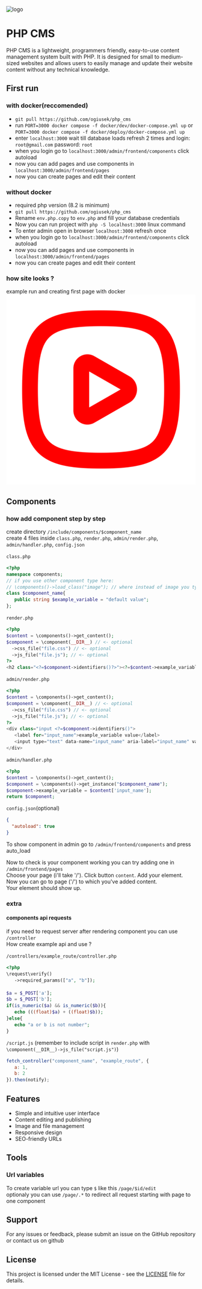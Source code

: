 ![logo](https://www.svgrepo.com/show/353613/craftcms.svg)
# PHP CMS

PHP CMS is a lightweight, programmers friendly, easy-to-use content management system built with PHP. It is designed for small to medium-sized websites and allows users to easily manage and update their website content without any technical knowledge.

## First run
### with docker(reccomended)
- `git pull https://github.com/ogiusek/php_cms`
- run `PORT=3000 docker compose -f docker/dev/docker-compose.yml up` or `PORT=3000 docker compose -f docker/deploy/docker-compose.yml up`
- enter `localhost:3000` wait till database loads refresh 2 times and login: `root@gmail.com` password: `root` 
- when you login go to `localhost:3000/admin/frontend/components` click autoload
- now you can add pages and use components in `localhost:3000/admin/frontend/pages`
- now you can create pages and edit their content

### without docker
- required php version (8.2 is minimum)
- `git pull https://github.com/ogiusek/php_cms`
- Rename `env.php.copy` to `env.php` and fill your database credentials
- Now you can run project with `php -S localhost:3000` linux command
- To enter admin open in browser `localhost:3000` refresh once
- when you login go to `localhost:3000/admin/frontend/components` click autoload
- now you can add pages and use components in `localhost:3000/admin/frontend/pages`
- now you can create pages and edit their content

### how site looks ?
example run and creating first page with docker
[![video preview](./readme/play-btn.svg)](./readme/cms-first-run.webm)

## Components
### how add component step by step
create directory `/include/components/$component_name`\
create 4 files inside `class.php`, `render.php`, `admin/render.php`, `admin/handler.php`, `config.json`

`class.php`
```php
<?php
namespace components;
// if you use other component type here:
// \components()->load_class("image"); // where instead of image you type required class
class $component_name{
   public string $example_variable = "default value";
};
```

`render.php`
```php
<?php
$content = \components()->get_content();
$component = \component(__DIR__) // <- optional
  ->css_file("file.css") // <- optional
  ->js_file("file.js"); // <- optional
?>
<h2 class="<?=$component->identifiers()?>"><?=$content->example_variable?></h2>
```

`admin/render.php`
```php
<?php
$content = \components()->get_content();
$component = \component(__DIR__) // <- optional
  ->css_file("file.css") // <- optional
  ->js_file("file.js"); // <- optional
?>
<div class="input <?=$component->identifiers()">
   <label for="input_name">example_variable value</label>
   <input type="text" data-name="input_name" aria-label="input_name" value="<?=$content->example_variable?>">
</div>
```

`admin/handler.php`
```php
<?php
$content = \components()->get_content();
$component = \components()->get_instance("$component_name");
$component->example_variable = $content['input_name'];
return $component;
```

`config.json`(optional)
```json
{
  "autoload": true
}
```

To show component in admin go to `/admin/frontend/components` and press auto_load

Now to check is your component working you can try adding one in `/admin/frontend/pages`\
Choose your page (i'll take '/'). Click button `content`. Add your element.\
Now you can go to page ('/') to which you've added content.\
Your element should show up. 

### extra

#### components api requests
if you need to request server after rendering component you can use `/controller`\
How create example api and use ?

`/controllers/example_route/controller.php`
```php
<?php
\request\verify()
   ->required_params(["a", "b"]);

$a = $_POST['a'];
$b = $_POST['b'];
if(is_numeric($a) && is_numeric($b)){
   echo (((float)$a) + ((float)$b));
}else{
   echo "a or b is not number";
}
```

`/script.js` (remember to include script in `render.php` with `\component(__DIR__)->js_file("script.js")`)
```js
fetch_controller("component_name", "example_route", {
   a: 1,
   b: 2
}).then(notify);
```

## Features
- Simple and intuitive user interface
- Content editing and publishing
- Image and file management
- Responsive design
- SEO-friendly URLs

## Tools
### Url variables
To create variable url you can type `$` like this `/page/$id/edit` \
optionaly you can use `/page/.*` to redirect all request starting with page to one component

## Support
For any issues or feedback, please submit an issue on the GitHub repository or contact us on github

## License
This project is licensed under the MIT License - see the [LICENSE](LICENSE) file for details.
